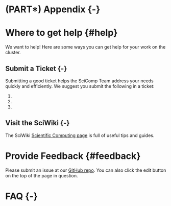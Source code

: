 # (PART\*) Appendix {-}

# Where to get help {#help}

We want to help! Here are some ways you can get help for your work on the cluster.

## Submit a Ticket {-}

Submitting a good ticket helps the SciComp Team address your needs quickly and efficiently. We suggest you submit the following in a ticket:

1.  
1.  
1.  

## Visit the SciWiki {-}

The SciWiki [Scientific Computing page](https://sciwiki.fredhutch.org/scicomputing/comp_index/) is full of useful tips and guides.

# Provide Feedback {#feedback}

Please submit an issue at our [GitHub repo](https://github.com/fhdsl/FH_Cluster_Guide/issues/new). You can also click the edit button on the top of the page in question.

# FAQ {-}
